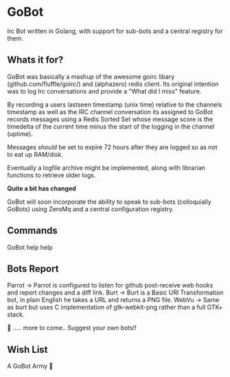 GoBot
=====
Irc Bot written in Golang, with support for sub-bots and a central registry for them.


Whats it for?
-------------
GoBot was basically a mashup of the awesome goirc libary (github.com/fluffle/goirc/)
and (alphazero) redis client. Its original intention was to log Irc conversations and 
provide a "What did I miss" feature.

By recording a users lastseen timestamp (unix time) relative
to the channels timestamp as well as the IRC channel conversation its assigned 
to GoBot records messages using a Redis Sorted Set whose message score is the timedelta
of the current time minus the start of the logging in the channel (uptime).

Messages *should* be set to expire 72 hours after they are logged so as not to eat up RAM/disk.

Eventually a logfile archive might be implemented, along with librarian functions
to retrieve older logs.


**Quite a bit has changed** 

GoBot will soon incorporate the ability to speak to sub-bots (colloquially GoBots)
using ZeroMq and a central configuration registry.

Commands
--------

GoBot help help

Bots Report
--------

Parrot  -> Parrot is configured to listen for github post-receive web hooks and report changes and a diff link.
Burt    -> Burt is a Basic URl Transformation bot, in plain English he takes a URL and returns a PNG file.
WebVu   -> Same as burt but uses C implementation of gtk-webkit-png rather than a full GTK+ stack.

:japanese_ogre:
..... more to come.. Suggest your own bots!!

Wish List
--------

A GoBot Army :construction_worker: 

